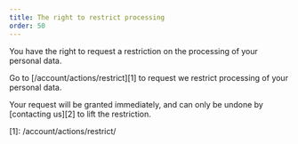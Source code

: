 ```yaml
---
title: The right to restrict processing
order: 50
---
```


You have the right to request a restriction on the processing of your personal data.

Go to [/account/actions/restrict][1] to request we restrict processing of your personal data.

<Warning>

Your request will be granted immediately, and can only be undone by [contacting us][2] to lift the restriction.

</Warning>
[1]: /account/actions/restrict/
